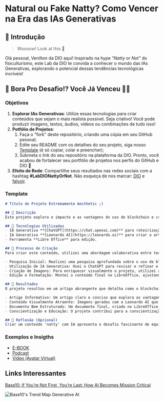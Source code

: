 # Natural ou Fake Natty? Como Vencer na Era das IAs Generativas

## 🚀 Introdução

> Woooow! Look at this 👀

Olá pessoal, Venilton da DIO aqui! Inspirado na hype _"Natty or Not"_ do fisiculturismo, este Lab da DIO te convida a conhecer o mundo das IAs Generativas, explorando o potencial dessas tendências tecnológicas incríveis!

## 🎯 Bora Pro Desafio!? Você Já Venceu 💪🤓

### Objetivos

1. **Explorar IAs Generativas**: Utilize essas tecnologias para criar conteúdos que sejam o mais realista possível. Seja criativo! Você pode produzir imagens, textos, áudios, vídeos ou combinações de tudo isso!
1. **Potfólio de Projetos**:
    1. Faça o "fork" deste repositório, criando uma cópia em seu GitHub pessoal;
    2. Edite seu README com os detalhes do seu projeto, siga nosso [Template](#template) (é só copiar, colar e preencher);
    3. Submeta o link do seu repositório na plataforma da DIO. Pronto, você acabou de fortalecer seu portfólio de projetos nos perfis do GitHub e DIO 🚀
1. **Efeito de Rede**: Compartilhe seus resultados nas redes sociais com a hashtag **#LabDIONattyOrNot**. Não esqueça de nos marcar: [DIO](https://www.linkedin.com/school/dio-makethechange) e [falvojr](https://www.linkedin.com/in/falvojr).

### Template

```markdown
# Título do Projeto Extremamente Aesthetic ;)

## 📒 Descrição
Este projeto explora o impacto e as vantagens do uso de blockchain e criptomoedas no mercado turístico. Ele aborda como essas tecnologias podem transformar diversos aspectos da indústria, desde a reserva de viagens até a segurança de dados dos viajantes, proporcionando transações mais seguras, redução de custos, facilidade de pagamentos internacionais e maior transparência.to

## 🤖 Tecnologias Utilizadas
- IA Generativa **[ChatGPT](https://chat.openai.com)** para roteirização;
- IA Generativa **[Leonardo AI](https://leonardo.ai)** para criar a arte visual do e-book;
- Ferramenta **Libre Office** para edição.

## 🧐 Processo de Criação
Para criar este conteúdo, utilizei uma abordagem colaborativa entre tecnologias de IA e pesquisa detalhada:

- Pesquisa Inicial: Realizei uma pesquisa aprofundada sobre o uso de blockchain e criptomoedas no setor turístico, coletando informações de diversas fontes confiáveis.
- Utilização de IA Generativa: Usei o ChatGPT para revisar e refinar o texto, garantindo clareza e precisão na apresentação das informações.
- Criação de Imagens: Para enriquecer visualmente o projeto, utilizei a Leonardo AI para gerar imagens exclusivas que ilustram os conceitos abordados.
- Edição e Formatação: Montei o conteúdo final no LibreOffice, ajustando a formatação e a disposição das imagens para criar um documento coeso e visualmente agradável.

## 🚀 Resultados
O projeto resultou em um artigo abrangente que detalha como o blockchain e as criptomoedas estão transformando o mercado turístico. Os principais resultados incluem:

- Artigo Informativo: Um artigo claro e conciso que explora as vantagens do uso de blockchain e criptomoedas no turismo, incluindo segurança nas transações, redução de custos, facilidade de pagamento internacional e maior transparência.
- Conteúdo Visualmente Atraente: Imagens geradas com a Leonardo AI que ilustram os conceitos discutidos no artigo, tornando a leitura mais envolvente e fácil de entender.
- Documento Bem Estruturado: Um documento final, criado no LibreOffice, que combina texto e imagens de forma coesa, pronto para ser compartilhado com um público mais amplo.
- Conscientização e Educação: O projeto contribui para a conscientização sobre as aplicações práticas e os benefícios das tecnologias de blockchain e criptomoedas no setor turístico, promovendo um entendimento mais profundo dessas inovações tecnológicas

## 💭 Reflexão (Opcional)
Criar um conteúdo 'natty' com IA apresenta o desafio fascinante de equilibrar a autenticidade com a inovação tecnológica. No contexto do uso de blockchain e criptomoedas no mercado turístico, isso significa não apenas transmitir informações precisas e confiáveis sobre essas tecnologias disruptivas, mas também fazê-lo de uma maneira que seja acessível e compreensível para um público geral. A IA permite uma abordagem dinâmica e criativa na produção de conteúdo, mas é essencial manter a integridade e a precisão ao explorar tópicos complexos como este.
```

### Exemplos e Insigths

- [E-BOOK](/exemplos/E-BOOK.md)
- [Podcast](/exemplos/PODCAST.md)
- [Vídeo (Avatar Virtual)](/exemplos/VIDEO.md)

## Links Interessantes

[Base10: If You’re Not First, You’re Last: How AI Becomes Mission Critical](https://base10.vc/post/generative-ai-mission-critical/)

![Base10's Trend Map Generative AI](https://github.com/digitalinnovationone/lab-natty-or-not/assets/730492/f4df26e8-f8f7-4419-8252-c69d73ea930c)
